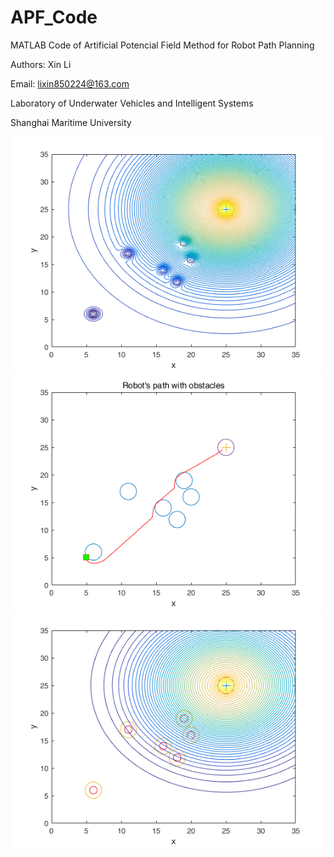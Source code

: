 # APF_Code

MATLAB Code of Artificial Potencial Field Method for Robot Path Planning

Authors: Xin Li

Email: lixin850224@163.com

Laboratory of Underwater Vehicles and Intelligent Systems

Shanghai Maritime University

![apf-1](apf-1.png)
![apf-2](apf-2.png)
![apf-3](apf.png)


